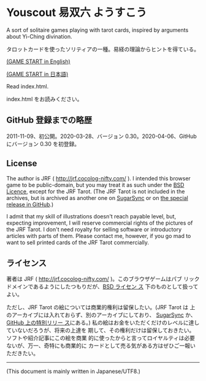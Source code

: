 # Youscout 易双六 ようすこう

<!-- Time-stamp: "2020-05-13T18:56:15Z" -->

A sort of solitaire games playing with tarot cards, inspired by
arguments about Yi-Ching divination.

タロットカードを使ったソリティアの一種。易経の理論からヒントを得ている。

[(GAME START in English)](http://hp.vector.co.jp/authors/VA058801/youscout/youscout.html?default_lang=en)

[(GAME START in 日本語)](http://hp.vector.co.jp/authors/VA058801/youscout/youscout.html?default_lang=ja)

Read index.html.

index.html をお読みください。


## GitHub 登録までの略歴

2011-11-09、初公開。2020-03-28、バージョン 0.30。2020-04-06、GitHub にバージョン 0.30 を初登録。


## License

The author is JRF ( http://jrf.cocolog-nifty.com/ ).  I intended this
browser game to be public-domain, but you may treat it as such under
the [BSD Licence](http://www.opensource.org/licenses/bsd-license.php),
except for the JRF Tarot. (The JRF Tarot is not included in the
archives, but is archived as another one on
[SugarSync](https://www.sugarsync.com/pf/D252372_79_6117454710) or on
[the special release in
GitHub](https://github.com/JRF-2018/youscout/releases/tag/v0.30).)

I admit that my skill of illustrations doesn't reach payable level,
but, expecting improvement, I will reserve commercial rights of the
pictures of the JRF Tarot.  I don't need royalty for selling software
or introductory articles with parts of them. Please contact me,
however, if you go mad to want to sell printed cards of the JRF Tarot
commercially.


## ライセンス

著者は JRF ( http://jrf.cocolog-nifty.com/ )。このブラウザゲームはパブ
リックドメインであるようにしたつもりだが、[BSD ライセン
ス](http://sourceforge.jp/projects/opensource/wiki/licenses%2Fnew_BSD_license)
下のものとして扱ってよい。

ただし、JRF Tarot の絵については商業的権利は留保したい。(JRF Tarot は
上のアーカイブには入れておらず、別のアーカイブにしており、
[SugarSync](https://www.sugarsync.com/pf/D252372_79_6117454710) か、[GitHub 上の特別リリー
ス](https://github.com/JRF-2018/youscout/releases/tag/v0.30)にある。)
私の絵はお金をいただくだけのレベルに達していないだろうが、将来の上達を
期して、その権利だけは留保しておきたい。ソフトや紹介記事にこの絵を商業
的に使ったからと言ってロイヤルティは必要ないが、万一、奇特にも商業的に
カードとして売る気がある方はぜひご一報いただきたい。


---
(This document is mainly written in Japanese/UTF8.)
